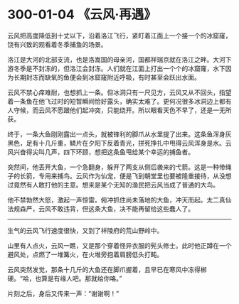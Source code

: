 # 300-01-04 《云风·再遇》

云风把高度降低到十丈以下，沿着洛江飞行，紧盯着江面上一个接一个的冰窟窿，饶有兴致的观看着冬季捕鱼的场景。

洛江是大河的北部支流，也是洛嵩国的母亲河，国都祥瑞京就在洛江之畔。大河下游冬季是不封冻的，但洛江会封冻。人们就在江面上打出一个个的冰窟窿，水下因为长期封冻而缺氧的鱼便会到冰窟窿附近呼吸，有时甚至会跃出水面。

云风不禁心痒难耐，也想抓上一条。但冰洞只有一尺见方，云风又从不回头，指望着一条鱼在他飞过时的短暂瞬间恰好露头，确实太难了。更何况很多冰洞边上都有人守候，而云风不愿跟他们起冲突，只能绕开。所以眼看天色不早了，还是一无所获。

终于，一条大鱼刚刚露出一点头，就被锋利的脚爪从水里提了出来。这条鱼浑身灰黑色，足有十几斤重，鳞片在夕阳下反着青光，拼死挣扎中甩得云风浑身是水。云风兴奋得尖叫几声，四下环顾，想把这条鱼甩给某个幸运的捕鱼者。

突然间，他丢开大鱼，一个急翻身，躲开了两支从侧后袭来的弋箭。这是一种带绳子的长箭，专用来捕鸟。云风作为仙宠，便是飞到朝堂里也要被隆重接待，从没想过竟然有人敢打他的主意。想来是某个无知的渔民把云风当成了普通的大鸟。

他不禁勃然大怒，激起一声惊雷。俯冲抓住尚未落地的大鱼，冲天而起。太二真仙法规森严，云风不敢违背，但这条大鱼，决不能再留给这些蠢人了。

***

生气的云风飞行速度很快，又到了祥陵府的荒山野岭中。

山里有人点火，云风一瞧，又是那个穿着怪异衣服的髡头修士。此时他正蹲在一个避风处，点燃了一堆篝火，在火堆旁抱着肩膀低头打盹。

云风突然发觉，那条十几斤的大鱼还在脚爪握着，且早已在寒风中冻得梆硬。“哈，也算是有缘人吧。那就给你咯。”

片刻之后，身后又传来一声：“谢谢啊！”